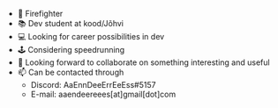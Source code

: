 - 🚒 Firefighter
- 📚 Dev student at kood/Jõhvi
- 💻 Looking for career possibilities in dev
- 🕹️ Considering speedrunning
- 🤝 Looking forward to collaborate on something interesting and useful
- 📫 Can be contacted through
  - Discord: AaEnnDeeErrEeEss#5157
  - E-mail: aaendeereees[at]gmail[dot]com
